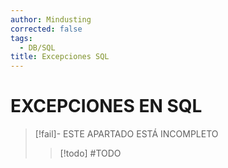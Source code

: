 ```yaml
---
author: Mindusting
corrected: false
tags:
  - DB/SQL
title: Excepciones SQL
---
```


# EXCEPCIONES EN SQL

> [!fail]- ESTE APARTADO ESTÁ INCOMPLETO
> > [!todo] #TODO
